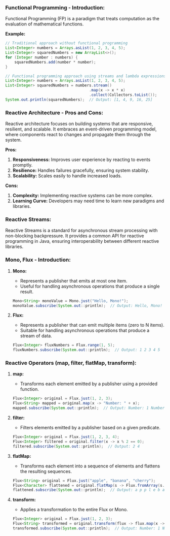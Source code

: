 ### Functional Programming - Introduction:

Functional Programming (FP) is a paradigm that treats computation as the evaluation of mathematical functions.

**Example:**
```java
// Traditional approach without functional programming
List<Integer> numbers = Arrays.asList(1, 2, 3, 4, 5);
List<Integer> squaredNumbers = new ArrayList<>();
for (Integer number : numbers) {
    squaredNumbers.add(number * number);
}

// Functional programming approach using streams and lambda expressions
List<Integer> numbers = Arrays.asList(1, 2, 3, 4, 5);
List<Integer> squaredNumbers = numbers.stream()
                                     .map(x -> x * x)
                                     .collect(Collectors.toList());
System.out.println(squaredNumbers);  // Output: [1, 4, 9, 16, 25]
```

### Reactive Architecture - Pros and Cons:

Reactive architecture focuses on building systems that are responsive, resilient, and scalable. It embraces an event-driven programming model, where components react to changes and propagate them through the system.

**Pros:**
1. **Responsiveness:** Improves user experience by reacting to events promptly.
2. **Resilience:** Handles failures gracefully, ensuring system stability.
3. **Scalability:** Scales easily to handle increased loads.

**Cons:**
1. **Complexity:** Implementing reactive systems can be more complex.
2. **Learning Curve:** Developers may need time to learn new paradigms and libraries.

### Reactive Streams:

Reactive Streams is a standard for asynchronous stream processing with non-blocking backpressure. It provides a common API for reactive programming in Java, ensuring interoperability between different reactive libraries.

### Mono, Flux - Introduction:

1. **Mono:**
   - Represents a publisher that emits at most one item.
   - Useful for handling asynchronous operations that produce a single result.

   ```java
   Mono<String> monoValue = Mono.just("Hello, Mono!");
   monoValue.subscribe(System.out::println);  // Output: Hello, Mono!
   ```

2. **Flux:**
   - Represents a publisher that can emit multiple items (zero to N items).
   - Suitable for handling asynchronous operations that produce a stream of data.

   ```java
   Flux<Integer> fluxNumbers = Flux.range(1, 5);
   fluxNumbers.subscribe(System.out::println);  // Output: 1 2 3 4 5
   ```

### Reactive Operators (map, filter, flatMap, transform):

1. **map:**
   - Transforms each element emitted by a publisher using a provided function.

   ```java
   Flux<Integer> original = Flux.just(1, 2, 3);
   Flux<String> mapped = original.map(x -> "Number: " + x);
   mapped.subscribe(System.out::println);  // Output: Number: 1 Number: 2 Number: 3
   ```

2. **filter:**
   - Filters elements emitted by a publisher based on a given predicate.

   ```java
   Flux<Integer> original = Flux.just(1, 2, 3, 4);
   Flux<Integer> filtered = original.filter(x -> x % 2 == 0);
   filtered.subscribe(System.out::println);  // Output: 2 4
   ```

3. **flatMap:**
   - Transforms each element into a sequence of elements and flattens the resulting sequences.

   ```java
   Flux<String> original = Flux.just("apple", "banana", "cherry");
   Flux<Character> flattened = original.flatMap(s -> Flux.fromArray(s.toCharArray()));
   flattened.subscribe(System.out::println);  // Output: a p p l e b a n a n a c h e r r y
   ```

4. **transform:**
   - Applies a transformation to the entire Flux or Mono.

   ```java
   Flux<Integer> original = Flux.just(1, 2, 3);
   Flux<String> transformed = original.transform(flux -> flux.map(x -> "Number: " + x));
   transformed.subscribe(System.out::println);  // Output: Number: 1 Number: 2 Number: 3
   ```
   
